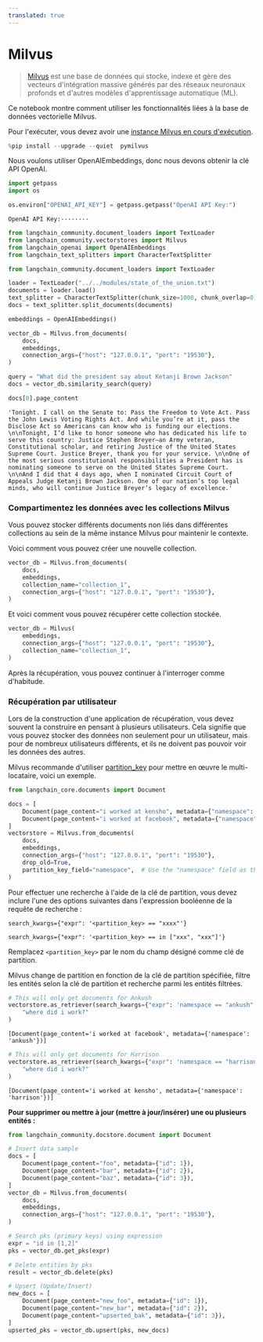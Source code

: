 ```yaml
---
translated: true
---
```


# Milvus

>[Milvus](https://milvus.io/docs/overview.md) est une base de données qui stocke, indexe et gère des vecteurs d'intégration massive générés par des réseaux neuronaux profonds et d'autres modèles d'apprentissage automatique (ML).

Ce notebook montre comment utiliser les fonctionnalités liées à la base de données vectorielle Milvus.

Pour l'exécuter, vous devez avoir une [instance Milvus en cours d'exécution](https://milvus.io/docs/install_standalone-docker.md).

```python
%pip install --upgrade --quiet  pymilvus
```

Nous voulons utiliser OpenAIEmbeddings, donc nous devons obtenir la clé API OpenAI.

```python
import getpass
import os

os.environ["OPENAI_API_KEY"] = getpass.getpass("OpenAI API Key:")
```

```output
OpenAI API Key:········
```

```python
from langchain_community.document_loaders import TextLoader
from langchain_community.vectorstores import Milvus
from langchain_openai import OpenAIEmbeddings
from langchain_text_splitters import CharacterTextSplitter
```

```python
from langchain_community.document_loaders import TextLoader

loader = TextLoader("../../modules/state_of_the_union.txt")
documents = loader.load()
text_splitter = CharacterTextSplitter(chunk_size=1000, chunk_overlap=0)
docs = text_splitter.split_documents(documents)

embeddings = OpenAIEmbeddings()
```

```python
vector_db = Milvus.from_documents(
    docs,
    embeddings,
    connection_args={"host": "127.0.0.1", "port": "19530"},
)
```

```python
query = "What did the president say about Ketanji Brown Jackson"
docs = vector_db.similarity_search(query)
```

```python
docs[0].page_content
```

```output
'Tonight. I call on the Senate to: Pass the Freedom to Vote Act. Pass the John Lewis Voting Rights Act. And while you’re at it, pass the Disclose Act so Americans can know who is funding our elections. \n\nTonight, I’d like to honor someone who has dedicated his life to serve this country: Justice Stephen Breyer—an Army veteran, Constitutional scholar, and retiring Justice of the United States Supreme Court. Justice Breyer, thank you for your service. \n\nOne of the most serious constitutional responsibilities a President has is nominating someone to serve on the United States Supreme Court. \n\nAnd I did that 4 days ago, when I nominated Circuit Court of Appeals Judge Ketanji Brown Jackson. One of our nation’s top legal minds, who will continue Justice Breyer’s legacy of excellence.'
```

### Compartimentez les données avec les collections Milvus

Vous pouvez stocker différents documents non liés dans différentes collections au sein de la même instance Milvus pour maintenir le contexte.

Voici comment vous pouvez créer une nouvelle collection.

```python
vector_db = Milvus.from_documents(
    docs,
    embeddings,
    collection_name="collection_1",
    connection_args={"host": "127.0.0.1", "port": "19530"},
)
```

Et voici comment vous pouvez récupérer cette collection stockée.

```python
vector_db = Milvus(
    embeddings,
    connection_args={"host": "127.0.0.1", "port": "19530"},
    collection_name="collection_1",
)
```

Après la récupération, vous pouvez continuer à l'interroger comme d'habitude.

### Récupération par utilisateur

Lors de la construction d'une application de récupération, vous devez souvent la construire en pensant à plusieurs utilisateurs. Cela signifie que vous pouvez stocker des données non seulement pour un utilisateur, mais pour de nombreux utilisateurs différents, et ils ne doivent pas pouvoir voir les données des autres.

Milvus recommande d'utiliser [partition_key](https://milvus.io/docs/multi_tenancy.md#Partition-key-based-multi-tenancy) pour mettre en œuvre le multi-locataire, voici un exemple.

```python
from langchain_core.documents import Document

docs = [
    Document(page_content="i worked at kensho", metadata={"namespace": "harrison"}),
    Document(page_content="i worked at facebook", metadata={"namespace": "ankush"}),
]
vectorstore = Milvus.from_documents(
    docs,
    embeddings,
    connection_args={"host": "127.0.0.1", "port": "19530"},
    drop_old=True,
    partition_key_field="namespace",  # Use the "namespace" field as the partition key
)
```

Pour effectuer une recherche à l'aide de la clé de partition, vous devez inclure l'une des options suivantes dans l'expression booléenne de la requête de recherche :

`search_kwargs={"expr": '<partition_key> == "xxxx"'}`

`search_kwargs={"expr": '<partition_key> == in ["xxx", "xxx"]'}`

Remplacez `<partition_key>` par le nom du champ désigné comme clé de partition.

Milvus change de partition en fonction de la clé de partition spécifiée, filtre les entités selon la clé de partition et recherche parmi les entités filtrées.

```python
# This will only get documents for Ankush
vectorstore.as_retriever(search_kwargs={"expr": 'namespace == "ankush"'}).invoke(
    "where did i work?"
)
```

```output
[Document(page_content='i worked at facebook', metadata={'namespace': 'ankush'})]
```

```python
# This will only get documents for Harrison
vectorstore.as_retriever(search_kwargs={"expr": 'namespace == "harrison"'}).invoke(
    "where did i work?"
)
```

```output
[Document(page_content='i worked at kensho', metadata={'namespace': 'harrison'})]
```

**Pour supprimer ou mettre à jour (mettre à jour/insérer) une ou plusieurs entités :**

```python
from langchain_community.docstore.document import Document

# Insert data sample
docs = [
    Document(page_content="foo", metadata={"id": 1}),
    Document(page_content="bar", metadata={"id": 2}),
    Document(page_content="baz", metadata={"id": 3}),
]
vector_db = Milvus.from_documents(
    docs,
    embeddings,
    connection_args={"host": "127.0.0.1", "port": "19530"},
)

# Search pks (primary keys) using expression
expr = "id in [1,2]"
pks = vector_db.get_pks(expr)

# Delete entities by pks
result = vector_db.delete(pks)

# Upsert (Update/Insert)
new_docs = [
    Document(page_content="new_foo", metadata={"id": 1}),
    Document(page_content="new_bar", metadata={"id": 2}),
    Document(page_content="upserted_bak", metadata={"id": 3}),
]
upserted_pks = vector_db.upsert(pks, new_docs)
```
